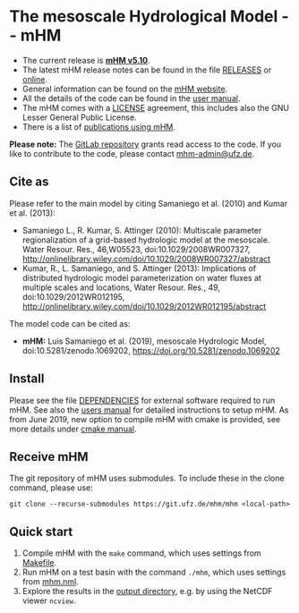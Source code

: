 # The mesoscale Hydrological Model -- mHM

- The current release is **[mHM v5.10][1]**.
- The latest mHM release notes can be found in the file [RELEASES][3] or [online][4].
- General information can be found on the [mHM website](http://www.ufz.de/mhm/).
- All the details of the code can be found in the [user manual][5].
- The mHM comes with a [LICENSE][6] agreement, this includes also the GNU Lesser General Public License.
- There is a list of [publications using mHM][7].

**Please note:** The [GitLab repository](https://git.ufz.de/mhm/mhm) grants read access to the code.
If you like to contribute to the code, please contact [mhm-admin@ufz.de](mailto:mhm-admin@ufz.de).

## Cite as

Please refer to the main model by citing Samaniego et al. (2010) and Kumar et al. (2013):

- Samaniego L., R. Kumar, S. Attinger (2010): Multiscale parameter regionalization of a grid-based hydrologic model at the mesoscale. Water Resour. Res., 46,W05523, doi:10.1029/2008WR007327, http://onlinelibrary.wiley.com/doi/10.1029/2008WR007327/abstract
- Kumar, R., L. Samaniego, and S. Attinger (2013): Implications of distributed hydrologic model parameterization on water fluxes at multiple scales and locations, Water Resour. Res., 49, doi:10.1029/2012WR012195, http://onlinelibrary.wiley.com/doi/10.1029/2012WR012195/abstract

The model code can be cited as:

- **mHM:** Luis Samaniego et al. (2019), mesoscale Hydrologic Model, doi:10.5281/zenodo.1069202, https://doi.org/10.5281/zenodo.1069202

## Install

Please see the file [DEPENDENCIES][8] for external software required to run mHM.
See also the [users manual][5] for detailed instructions to setup mHM.
As from June 2019, new option to compile mHM with cmake is provided, see more details under [cmake manual][9].

## Receive mHM

The git repository of mHM uses submodules. To include these in the clone command, please use:

```
git clone --recurse-submodules https://git.ufz.de/mhm/mhm <local-path>
```

## Quick start

1. Compile mHM with the `make` command, which uses settings from [Makefile](Makefile).
2. Run mHM on a test basin with the command `./mhm`, which uses settings from [mhm.nml](mhm.nml).
3. Explore the results in the [output directory](test_basin/), e.g. by using the NetCDF viewer `ncview`.


[1]: https://git.ufz.de/mhm/mhm/tags/5.10
[2]: https://git.ufz.de/mhm/mhm/repository/5.10/archive.zip
[3]: doc/RELEASES.md
[4]: https://git.ufz.de/mhm/mhm/tags/
[5]: doc/mhm_manual_v5.10.pdf
[6]: LICENSE
[7]: doc/mhm_papers.md
[8]: doc/DEPENDENCIES.md
[9]: INSTALL.md
